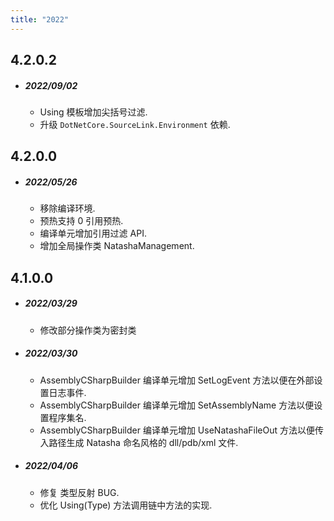 ```yaml
---
title: "2022"
---  
```


## 4.2.0.2

 - ##### 2022/09/02
   - Using 模板增加尖括号过滤.
   - 升级 `DotNetCore.SourceLink.Environment` 依赖.



## 4.2.0.0

 - ##### 2022/05/26
   - 移除编译环境.
   - 预热支持 0 引用预热.
   - 编译单元增加引用过滤 API.
   - 增加全局操作类 NatashaManagement.


## 4.1.0.0

 - ##### 2022/03/29

   - 修改部分操作类为密封类
 
 - ##### 2022/03/30

   - AssemblyCSharpBuilder 编译单元增加 SetLogEvent 方法以便在外部设置日志事件.
   - AssemblyCSharpBuilder 编译单元增加 SetAssemblyName 方法以便设置程序集名.
   - AssemblyCSharpBuilder 编译单元增加 UseNatashaFileOut 方法以便传入路径生成 Natasha 命名风格的 dll/pdb/xml 文件.

 - ##### 2022/04/06

   - 修复 类型反射 BUG.
   - 优化 Using(Type) 方法调用链中方法的实现.